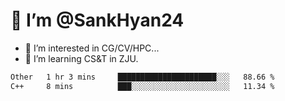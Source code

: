 # 👋 I’m @SankHyan24

- 👀 I’m interested in CG/CV/HPC...
- 🌱 I’m learning CS&T in ZJU.

<!---
SankHyan24/SankHyan24 is a ✨ special ✨ repository because its `README.md` (this file) appears on your GitHub profile.
You can click the Preview link to take a look at your changes.
--->
<!--START_SECTION:waka-->

```txt
Other   1 hr 3 mins     ██████████████████████░░░   88.66 %
C++     8 mins          ███░░░░░░░░░░░░░░░░░░░░░░   11.34 %
```

<!--END_SECTION:waka-->

